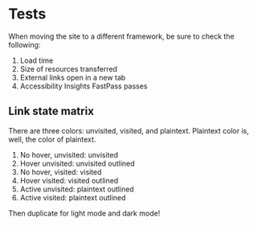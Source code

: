 # Tests

When moving the site to a different framework, be sure to check the following:

1. Load time
1. Size of resources transferred
1. External links open in a new tab
1. Accessibility Insights FastPass passes

## Link state matrix

There are three colors: unvisited, visited, and plaintext. Plaintext color is, well, the color of plaintext.

1. No hover, unvisited: unvisited
2. Hover unvisited: unvisited outlined
3. No hover, visited: visited
4. Hover visited: visited outlined
5. Active unvisited: plaintext outlined
6. Active visited: plaintext outlined

Then duplicate for light mode and dark mode!
